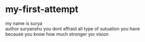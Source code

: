 # my-first-attempt
my name is surya 
<br>
author suryanshu
you dont affraid all type of sutuation you have
<br>
because you know how much stronger yor vision
